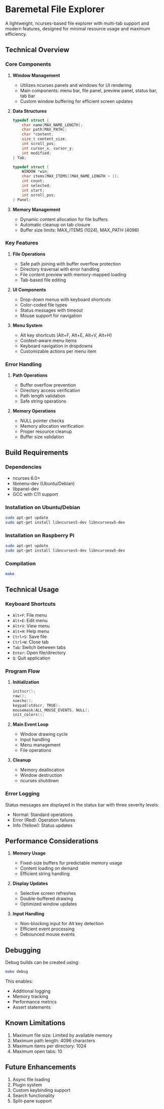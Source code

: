 # Baremetal File Explorer

A lightweight, ncurses-based file explorer with multi-tab support and modern features, designed for minimal resource usage and maximum efficiency.

## Technical Overview

### Core Components

1. **Window Management**
   - Utilizes ncurses panels and windows for UI rendering
   - Main components: menu bar, file panel, preview panel, status bar, tab bar
   - Custom window buffering for efficient screen updates

2. **Data Structures**
   ```c
   typedef struct {
       char name[MAX_NAME_LENGTH];
       char path[MAX_PATH];
       char *content;
       size_t content_size;
       int scroll_pos;
       int cursor_x, cursor_y;
       int modified;
   } Tab;

   typedef struct {
       WINDOW *win;
       char items[MAX_ITEMS][MAX_NAME_LENGTH + 1];
       int count;
       int selected;
       int start;
       int scroll_pos;
   } Panel;
   ```

3. **Memory Management**
   - Dynamic content allocation for file buffers
   - Automatic cleanup on tab closure
   - Buffer size limits: MAX_ITEMS (1024), MAX_PATH (4096)

### Key Features

1. **File Operations**
   - Safe path joining with buffer overflow protection
   - Directory traversal with error handling
   - File content preview with memory-mapped loading
   - Tab-based file editing

2. **UI Components**
   - Drop-down menus with keyboard shortcuts
   - Color-coded file types
   - Status messages with timeout
   - Mouse support for navigation

3. **Menu System**
   - Alt key shortcuts (Alt+F, Alt+E, Alt+V, Alt+H)
   - Context-aware menu items
   - Keyboard navigation in dropdowns
   - Customizable actions per menu item

### Error Handling

1. **Path Operations**
   - Buffer overflow prevention
   - Directory access verification
   - Path length validation
   - Safe string operations

2. **Memory Operations**
   - NULL pointer checks
   - Memory allocation verification
   - Proper resource cleanup
   - Buffer size validation

## Build Requirements

### Dependencies
- ncurses 6.0+
- libmenu-dev (Ubuntu/Debian)
- libpanel-dev
- GCC with C11 support

### Installation on Ubuntu/Debian
```bash
sudo apt-get update
sudo apt-get install libncurses5-dev libncursesw5-dev
```

### Installation on Raspberry Pi
```bash
sudo apt-get update
sudo apt-get install libncurses5-dev libncursesw5-dev
```

### Compilation
```bash
make
```

## Technical Usage

### Keyboard Shortcuts
- `Alt+F`: File menu
- `Alt+E`: Edit menu
- `Alt+V`: View menu
- `Alt+H`: Help menu
- `Ctrl+S`: Save file
- `Ctrl+W`: Close tab
- `Tab`: Switch between tabs
- `Enter`: Open file/directory
- `Q`: Quit application

### Program Flow

1. **Initialization**
   ```c
   initscr();
   raw();
   noecho();
   keypad(stdscr, TRUE);
   mousemask(ALL_MOUSE_EVENTS, NULL);
   init_colors();
   ```

2. **Main Event Loop**
   - Window drawing cycle
   - Input handling
   - Menu management
   - File operations

3. **Cleanup**
   - Memory deallocation
   - Window destruction
   - ncurses shutdown

### Error Logging

Status messages are displayed in the status bar with three severity levels:
- Normal: Standard operations
- Error (Red): Operation failures
- Info (Yellow): Status updates

## Performance Considerations

1. **Memory Usage**
   - Fixed-size buffers for predictable memory usage
   - Content loading on demand
   - Efficient string handling

2. **Display Updates**
   - Selective screen refreshes
   - Double-buffered drawing
   - Optimized window updates

3. **Input Handling**
   - Non-blocking input for Alt key detection
   - Efficient event processing
   - Debounced mouse events

## Debugging

Debug builds can be created using:
```bash
make debug
```

This enables:
- Additional logging
- Memory tracking
- Performance metrics
- Assert statements

## Known Limitations

1. Maximum file size: Limited by available memory
2. Maximum path length: 4096 characters
3. Maximum items per directory: 1024
4. Maximum open tabs: 10

## Future Enhancements

1. Async file loading
2. Plugin system
3. Custom keybinding support
4. Search functionality
5. Split-pane support